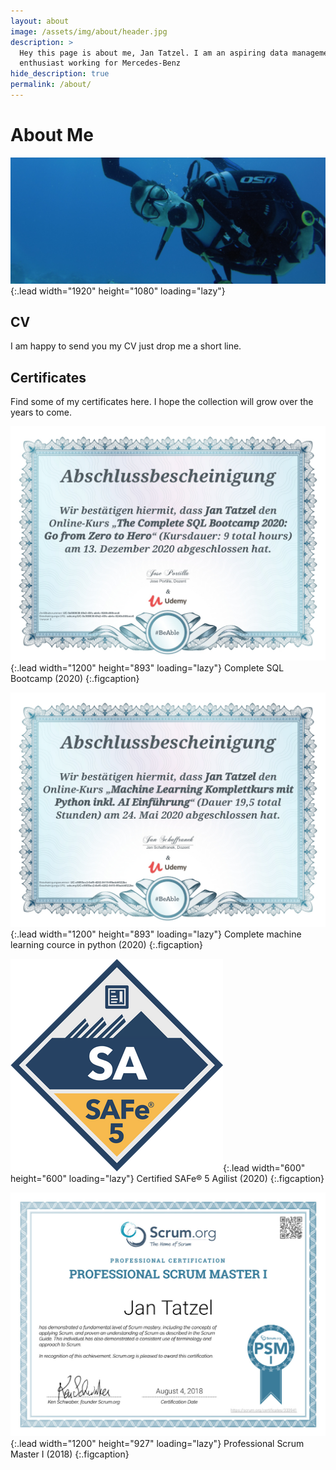 ```yaml
---
layout: about
image: /assets/img/about/header.jpg
description: >
  Hey this page is about me, Jan Tatzel. I am an aspiring data management
  enthusiast working for Mercedes-Benz
hide_description: true
permalink: /about/
---
```


# About Me
![Header](/assets/img/about/header.jpg){:.lead width="1920" height="1080" loading="lazy"}


<!--author-->

## CV

I am happy to send you my CV just drop me a short line.

## Certificates

Find some of my certificates here. I hope the collection will grow over the years to come.

![SQLCert](/assets/img/about/SQLCert.jpg){:.lead width="1200" height="893" loading="lazy"}
Complete SQL Bootcamp (2020)
{:.figcaption}

![MLCert](/assets/img/about/MLCert.jpg){:.lead width="1200" height="893" loading="lazy"}
Complete machine learning cource in python (2020)
{:.figcaption}

![SAFE](/assets/img/about/SAFe.png){:.lead width="600" height="600" loading="lazy"}
Certified SAFe® 5 Agilist (2020)
{:.figcaption}

![PSMI](/assets/img/about/PSMI.jpg){:.lead width="1200" height="927" loading="lazy"}
Professional Scrum Master I (2018)
{:.figcaption}




[blog]: /
[resume]: https://hydejack.com/resume/

